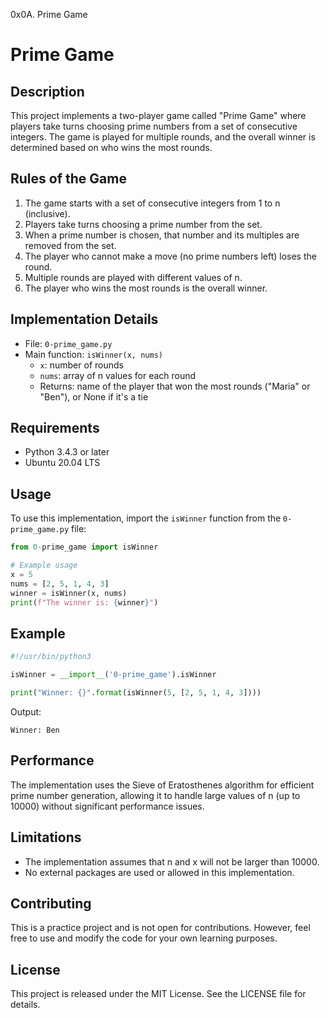 0x0A. Prime Game

# Prime Game

## Description
This project implements a two-player game called "Prime Game" where players take turns choosing prime numbers from a set of consecutive integers. The game is played for multiple rounds, and the overall winner is determined based on who wins the most rounds.

## Rules of the Game
1. The game starts with a set of consecutive integers from 1 to n (inclusive).
2. Players take turns choosing a prime number from the set.
3. When a prime number is chosen, that number and its multiples are removed from the set.
4. The player who cannot make a move (no prime numbers left) loses the round.
5. Multiple rounds are played with different values of n.
6. The player who wins the most rounds is the overall winner.

## Implementation Details
- File: `0-prime_game.py`
- Main function: `isWinner(x, nums)`
  - `x`: number of rounds
  - `nums`: array of n values for each round
  - Returns: name of the player that won the most rounds ("Maria" or "Ben"), or None if it's a tie

## Requirements
- Python 3.4.3 or later
- Ubuntu 20.04 LTS

## Usage
To use this implementation, import the `isWinner` function from the `0-prime_game.py` file:

```python
from 0-prime_game import isWinner

# Example usage
x = 5
nums = [2, 5, 1, 4, 3]
winner = isWinner(x, nums)
print(f"The winner is: {winner}")
```

## Example
```python
#!/usr/bin/python3

isWinner = __import__('0-prime_game').isWinner

print("Winner: {}".format(isWinner(5, [2, 5, 1, 4, 3])))
```

Output:
```
Winner: Ben
```

## Performance
The implementation uses the Sieve of Eratosthenes algorithm for efficient prime number generation, allowing it to handle large values of n (up to 10000) without significant performance issues.

## Limitations
- The implementation assumes that n and x will not be larger than 10000.
- No external packages are used or allowed in this implementation.

## Contributing
This is a practice project and is not open for contributions. However, feel free to use and modify the code for your own learning purposes.

## License
This project is released under the MIT License. See the LICENSE file for details.
